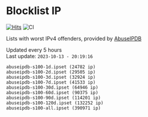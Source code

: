 # Blocklist IP

[![Hits](https://hits.seeyoufarm.com/api/count/incr/badge.svg?url=https%3A%2F%2Fgithub.com%2Fborestad%2Fblocklist-ip%2F&count_bg=%2379C83D&title_bg=%23555555&icon=&icon_color=%23E7E7E7&title=hits&edge_flat=false)](https://hits.seeyoufarm.com)  ![CI](https://img.shields.io/github/workflow/status/borestad/blocklist-ip/CI?style=flat-square)

Lists with worst IPv4 offenders, provided by [AbuseIPDB](https://www.abuseipdb.com/)

<!-- FOOTER-PLACEHOLDER -->
Updated every 5 hours<br>
Last update: `2023-10-13 - 20:19:16`
```
abuseipdb-s100-1d.ipset (24782 ip)
abuseipdb-s100-2d.ipset (29505 ip)
abuseipdb-s100-3d.ipset (32924 ip)
abuseipdb-s100-7d.ipset (41533 ip)
abuseipdb-s100-30d.ipset (64946 ip)
abuseipdb-s100-60d.ipset (90375 ip)
abuseipdb-s100-90d.ipset (114201 ip)
abuseipdb-s100-120d.ipset (132252 ip)
abuseipdb-s100-all.ipset (390971 ip)
```
